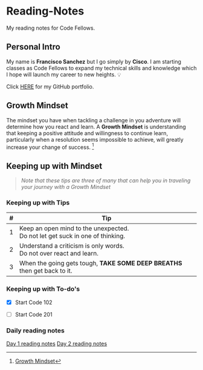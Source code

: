 # Reading-Notes 
My reading notes for Code Fellows.

## Personal Intro 

My name is **Francisco Sanchez** but I go simply by **Cisco**. I am starting classes as Code Fellows to expand my technical skills and knowledge which I hope will launch my career to new heights. :bulb: 

Click [HERE](https://github.com/c0d3cisco/) for my GitHub portfolio.

## Growth Mindset

The mindset you have when tackling a challenge in you adventure will determine how you react and learn. A **Growth Mindset** is understanding that keeping a positive attitude and willingness to continue learn, particularly when a resolution seems impossible to achieve, will greatly increase your change of success. [^1]

## Keeping up with Mindset

> *Note that these tips are three of many that can help you in traveling your journey with a Growth Mindset*  

### Keeping up with Tips

| # | Tip |
| ------ | ------ |
| 1 | Keep an open mind to the unexpected. <br> Do not let get suck in one of thinking. |
| 2 | Understand a criticism is only words. <br> Do not over react and learn. |
| 3 | When the going gets tough, **TAKE SOME DEEP BREATHS** then get back to it. |

### Keeping up with To-do's
+ [x]  Start Code 102
+ [ ]  Start Code 201


[^1]: [Growth Mindset](https://www.atlassian.com/blog/inside-atlassian/growth-mindset)

### Daily reading notes
[Day 1 reading notes](https://c0d3cisco.github.io/reading-notes/code102_day1)
[Day 2 reading notes](https://c0d3cisco.github.io/reading-notes/code102_day2)
